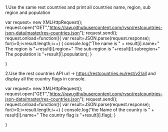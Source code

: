 1.Use the same rest countries and print all countries name, region, sub region and population

var request= new XMLHttpRequest();
request.open("GET","https://raw.githubusercontent.com/rvsp/restcountries-json-data/master/res-countries.json");
request.send();
request.onload=function(){
var result=JSON.parse(request.response);
for(i=0;i<result.length;i++)
{
   console.log("The name is " + result[i].name+" The region is  "+result[i].region+" The sub-region is   "+result[i].subregion+" The population is  "+result[i].population);
}

}

2.Use the rest countries API url -> https://restcountries.eu/rest/v2/all and display all the country flags in console.


var request= new XMLHttpRequest();
request.open("GET","https://raw.githubusercontent.com/rvsp/restcountries-json-data/master/res-countries.json");
request.send();
request.onload=function(){
var result=JSON.parse(request.response);
for(i=0;i<result.length;i++)
{
   console.log("the Name of the country is " + result[i].name+" The country flag is "+result[i].flag);
}

}
